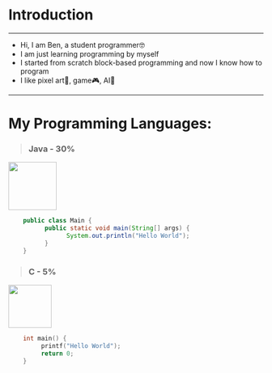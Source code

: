 # Introduction
---
- Hi, I am Ben, a student programmer🤓
- I am just learning programming by myself
- I started from scratch block-based programming and now I know how to program
- I like pixel art🎨, game🎮, AI🤖
---
# My Programming Languages: 
> ### Java - 30%
<a href='https://www.linkpicture.com/view.php?img=LPic63aadc5c13fa42004653101'><img src='https://www.linkpicture.com/q/IMG_20221227_195115.jpg' type='image' width="95"></a>
```java
    public class Main {
          public static void main(String[] args) {
                System.out.println("Hello World");
          }
    }
```
> ### C - 5%
<a href='https://www.linkpicture.com/view.php?img=LPic63aae29e930091420847839'><img src='https://www.linkpicture.com/q/1200px-C_Programming_Language.svg.png' type='image' width="85"></a>
```c
    int main() {
         printf("Hello World");
         return 0;
    }
```

